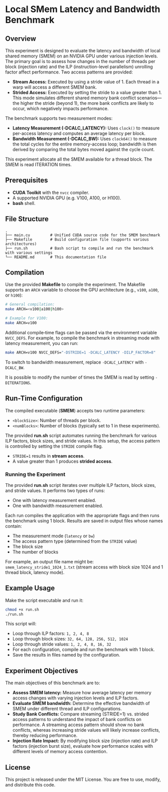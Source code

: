 # Local SMem Latency and Bandwidth Benchmark

## Overview

This experiment is designed to evaluate the latency and bandwidth of local shared memory (SMEM) on an NVIDIA GPU under various injection levels. The primary goal is to assess how changes in the number of threads per block (injection rate) and the ILP (instruction-level parallelism) unrolling factor affect performance. Two access patterns are provided:

- **Stream Access:** Executed by using a stride value of 1. Each thread in a warp will access a different SMEM bank.
- **Strided Access:** Executed by setting the stride to a value greater than 1. This mode simulates different shared memory bank conflict scenarios—the higher the stride (beyond 1), the more bank conflicts are likely to occur, which negatively impacts performance.

The benchmark supports two measurement modes:

- **Latency Measurement (-DCALC_LATENCY):** Uses `clock()` to measure per-access latency and computes an average latency per block.
- **Bandwidth Measurement (-DCALC_BW):** Uses `clock64()` to measure the total cycles for the entire memory-access loop; bandwidth is then derived by comparing the total bytes moved against the cycle count.

This experiment allocate all the SMEM available for a thread block. The SMEM is read ITERATION times.

## Prerequisites

- **CUDA Toolkit** with the `nvcc` compiler.
- A supported NVIDIA GPU (e.g. V100, A100, or H100).
- **bash** shell.

## File Structure

```
.
├── main.cu         # Unified CUDA source code for the SMEM benchmark
├── Makefile        # Build configuration file (supports various architectures)
├── run.sh          # Bash script to compile and run the benchmark with various settings
└── README.md       # This documentation file
```

## Compilation

Use the provided **Makefile** to compile the experiment. The Makefile supports an `ARCH` variable to choose the GPU architecture (e.g., `v100`, `a100`, or `h100`):

```bash
# General compilation:
make ARCH=<v100|a100|h100>

# Example for V100:
make ARCH=v100
```

Additional compile‑time flags can be passed via the environment variable `NVCC_DEFS`. For example, to compile the benchmark in streaming mode with latency measurement, you can run:
```bash
make ARCH=v100 NVCC_DEFS="-DSTRIDE=1 -DCALC_LATENCY -DILP_FACTOR=8"
```
To switch to bandwidth measurement, replace `-DCALC_LATENCY` with `-DCALC_BW`.

It is possible to modify the number of times the SMEM is read by setting `-DITERATIONS`.

## Run-Time Configuration

The compiled executable (**SMEM**) accepts two runtime parameters:
- `<blockSize>`: Number of threads per block.
- `<numBlocks>`: Number of blocks (typically set to 1 in these experiments).

The provided **run.sh** script automates running the benchmark for various ILP factors, block sizes, and stride values. In this setup, the access pattern is controlled by setting the `STRIDE` compile flag.  
- `STRIDE=1` results in **stream access**.
- A value greater than 1 produces **strided access**.

### Running the Experiment

The provided **run.sh** script iterates over multiple ILP factors, block sizes, and stride values. It performs two types of runs:
- One with latency measurement enabled.
- One with bandwidth measurement enabled.

Each run compiles the application with the appropriate flags and then runs the benchmark using 1 block. Results are saved in output files whose names contain:
- The measurement mode (`latency` or `bw`)
- The access pattern type (determined from the `STRIDE` value)
- The block size  
- The number of blocks

For example, an output file name might be:  
`smem_latency_stride1_1024_1.txt` (stream access with block size 1024 and 1 thread block, latency mode).

## Example Usage

Make the script executable and run it:
```bash
chmod +x run.sh
./run.sh
```
This script will:
- Loop through ILP factors: `1, 2, 4, 8`
- Loop through block sizes: `32, 64, 128, 256, 512, 1024`
- Loop through stride values: `1, 2, 4, 8, 16, 32`
- For each configuration, compile and run the benchmark with 1 block.
- Save the results in files named by the configuration.

## Experiment Objectives

The main objectives of this benchmark are to:
- **Assess SMEM latency:** Measure how average latency per memory access changes with varying injection levels and ILP factors.
- **Evaluate SMEM bandwidth:** Determine the effective bandwidth of SMEM under different thread and ILP configurations.
- **Study Bank Conflicts:** Compare streaming (STRIDE=1) vs. strided access patterns to understand the impact of bank conflicts on performance. A streaming access pattern should show no bank conflicts, whereas increasing stride values will likely increase conflicts, thereby reducing performance.
- **Injection Rate Impact:** By modifying block size (injection rate) and ILP factors (injection burst size), evaluate how performance scales with different levels of memory access contention.

## License

This project is released under the MIT License. You are free to use, modify, and distribute this code.